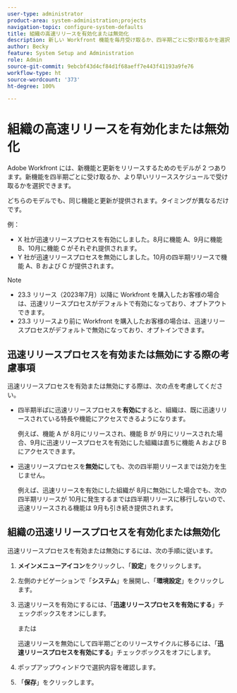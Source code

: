 ```yaml
---
user-type: administrator
product-area: system-administration;projects
navigation-topic: configure-system-defaults
title: 組織の高速リリースを有効化または無効化
description: 新しい Workfront 機能を毎月受け取るか、四半期ごとに受け取るかを選択できます。
author: Becky
feature: System Setup and Administration
role: Admin
source-git-commit: 9ebcbf43d4cf84d1f68aeff7e443f41193a9fe76
workflow-type: ht
source-wordcount: '373'
ht-degree: 100%

---
```


# 組織の高速リリースを有効化または無効化

Adobe Workfront には、新機能と更新をリリースするためのモデルが 2 つあります。新機能を四半期ごとに受け取るか、より早いリリーススケジュールで受け取るかを選択できます。

どちらのモデルでも、同じ機能と更新が提供されます。タイミングが異なるだけです。

例：

* X 社が迅速リリースプロセスを有効にしました。8月に機能 A、9月に機能 B、10月に機能 C がそれぞれ提供されます。
* Y 社が迅速リリースプロセスを無効にしました。10月の四半期リリースで機能 A、B および C が提供されます。

>[!NOTE]
>
>* 23.3 リリース（2023年7月）以降に Workfront を購入したお客様の場合は、迅速リリースプロセスがデフォルトで有効になっており、オプトアウトできます。
>* 23.3 リリースより前に Workfront を購入したお客様の場合は、迅速リリースプロセスがデフォルトで無効になっており、オプトインできます。

## 迅速リリースプロセスを有効または無効にする際の考慮事項

迅速リリースプロセスを有効または無効にする際は、次の点を考慮してください。

* 四半期半ばに迅速リリースプロセスを&#x200B;**有効に**&#x200B;すると、組織は、既に迅速リリースされている特長や機能にアクセスできるようになります。

  例えば、機能 A が 8月にリリースされ、機能 B が 9月にリリースされた場合、9月に迅速リリースプロセスを有効にした組織は直ちに機能 A および B にアクセスできます。

* 迅速リリースプロセスを&#x200B;**無効に**&#x200B;しても、次の四半期リリースまでは効力を生じません。

  例えば、迅速リリースを有効にした組織が 8月に無効にした場合でも、次の四半期リリースが 10月に発生するまでは四半期リリースに移行しないので、迅速リリースされる機能は 9月も引き続き提供されます。

## 組織の迅速リリースプロセスを有効化または無効化

迅速リリースプロセスを有効または無効にするには、次の手順に従います。

1. **メインメニューアイコン**&#x200B;をクリックし、「**設定**」をクリックします。
1. 左側のナビゲーションで「**システム**」を展開し、「**環境設定**」をクリックします。
1. 迅速リリースを有効にするには、「**迅速リリースプロセスを有効にする**」チェックボックスをオンにします。

   または

   迅速リリースを無効にして四半期ごとのリリースサイクルに移るには、「**迅速リリースプロセスを有効にする**」チェックボックスをオフにします。

1. ポップアップウィンドウで選択内容を確認します。
1. 「**保存**」をクリックします。
